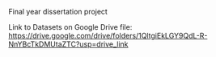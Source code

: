Final year dissertation project


Link to Datasets on Google Drive  file: 
https://drive.google.com/drive/folders/1QltgiEkLGY9QdL-R-NnYBcTkDMUtaZTC?usp=drive_link
